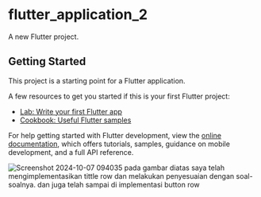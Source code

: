 # flutter_application_2

A new Flutter project.

## Getting Started

This project is a starting point for a Flutter application.

A few resources to get you started if this is your first Flutter project:

- [Lab: Write your first Flutter app](https://docs.flutter.dev/get-started/codelab)
- [Cookbook: Useful Flutter samples](https://docs.flutter.dev/cookbook)

For help getting started with Flutter development, view the
[online documentation](https://docs.flutter.dev/), which offers tutorials,
samples, guidance on mobile development, and a full API reference.

![Screenshot 2024-10-07 094035](https://github.com/user-attachments/assets/a076f9b9-3f4f-4af8-9414-8433ff658867)
pada gambar diatas saya telah mengimplementasikan tittle row dan melakukan penyesuaian dengan soal-soalnya. dan juga telah sampai di implementasi button row
